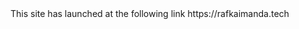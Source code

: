 <head><base target="_blank"></head>
This site has launched at the following link https://rafkaimanda.tech
